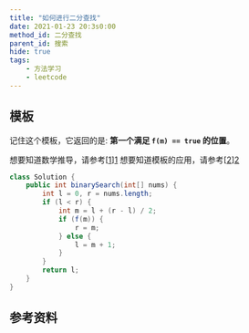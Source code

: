 ```yaml
---
title: "如何进行二分查找"
date: 2021-01-23 20:3s0:00
method_id: 二分查找
parent_id: 搜索
hide: true
tags:
    - 方法学习
    - leetcode
---
```


## 模板

记住这个模板，它返回的是: **第一个满足 `f(m) == true` 的位置**。

想要知道数学推导，请参考[[1]][1]
想要知道模板的应用，请参考[[2]][2]

```java
class Solution {
    public int binarySearch(int[] nums) {
        int l = 0, r = nums.length;
        if (l < r) {
            int m = l + (r - l) / 2;
            if (f(m)) {
                r = m;
            } else {
                l = m + 1;
            }
        }
        return l;
    }
}
```

## 参考资料

[1]: https://mp.weixin.qq.com/s/hJMfH4hSsT8sgdb5J2D2lA "聊聊一看就会一写就跪的二分查找"
[2]: https://www.bilibili.com/video/BV1yW411Z7um "花花酱 LeetCode Binary Search"

